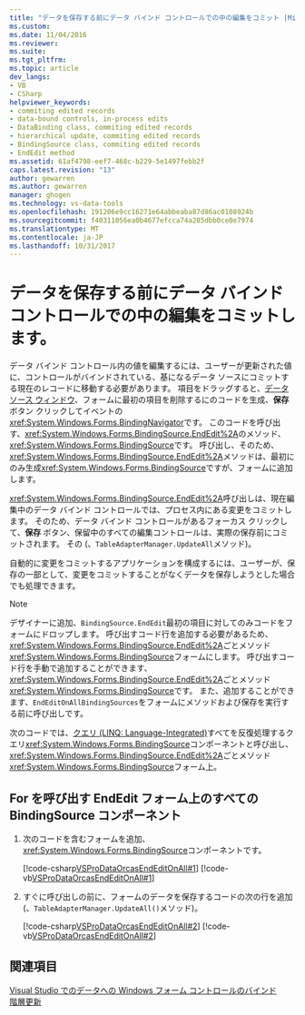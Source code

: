 ```yaml
---
title: "データを保存する前にデータ バインド コントロールでの中の編集をコミット |Microsoft ドキュメント"
ms.custom: 
ms.date: 11/04/2016
ms.reviewer: 
ms.suite: 
ms.tgt_pltfrm: 
ms.topic: article
dev_langs:
- VB
- CSharp
helpviewer_keywords:
- commiting edited records
- data-bound controls, in-process edits
- DataBinding class, commiting edited records
- hierarchical update, commiting edited records
- BindingSource class, commiting edited records
- EndEdit method
ms.assetid: 61af4798-eef7-468c-b229-5e1497febb2f
caps.latest.revision: "13"
author: gewarren
ms.author: gewarren
manager: ghogen
ms.technology: vs-data-tools
ms.openlocfilehash: 191206e9cc16271e64abbeaba87d86ac0108924b
ms.sourcegitcommit: f40311056ea0b4677efcca74a285dbb0ce0e7974
ms.translationtype: MT
ms.contentlocale: ja-JP
ms.lasthandoff: 10/31/2017
---
```

# <a name="commit-in-process-edits-on-data-bound-controls-before-saving-data"></a>データを保存する前にデータ バインド コントロールでの中の編集をコミットします。
データ バインド コントロール内の値を編集するには、ユーザーが更新された値に、コントロールがバインドされている、基になるデータ ソースにコミットする現在のレコードに移動する必要があります。 項目をドラッグすると、[データ ソース ウィンドウ](add-new-data-sources.md)、フォームに最初の項目を削除するにのコードを生成、**保存**ボタン クリックしてイベントの<xref:System.Windows.Forms.BindingNavigator>です。 このコードを呼び出す、<xref:System.Windows.Forms.BindingSource.EndEdit%2A>のメソッド、<xref:System.Windows.Forms.BindingSource>です。 呼び出し、そのため、<xref:System.Windows.Forms.BindingSource.EndEdit%2A>メソッドは、最初にのみ生成<xref:System.Windows.Forms.BindingSource>ですが、フォームに追加します。  
  
 <xref:System.Windows.Forms.BindingSource.EndEdit%2A>呼び出しは、現在編集中のデータ バインド コントロールでは、プロセス内にある変更をコミットします。 そのため、データ バインド コントロールがあるフォーカス クリックして、**保存** ボタン、保留中のすべての編集コントロールは、実際の保存前にコミットされます。 その (、`TableAdapterManager.UpdateAll`メソッド)。  
  
 自動的に変更をコミットするアプリケーションを構成するには、ユーザーが、保存の一部として、変更をコミットすることがなくデータを保存しようとした場合でも処理できます。  
  
> [!NOTE]
>  デザイナーに追加、`BindingSource.EndEdit`最初の項目に対してのみコードをフォームにドロップします。 呼び出すコード行を追加する必要があるため、<xref:System.Windows.Forms.BindingSource.EndEdit%2A>ごとメソッド<xref:System.Windows.Forms.BindingSource>フォームにします。 呼び出すコード行を手動で追加することができます、<xref:System.Windows.Forms.BindingSource.EndEdit%2A>ごとメソッド<xref:System.Windows.Forms.BindingSource>です。 また、追加することができます、`EndEditOnAllBindingSources`をフォームにメソッドおよび保存を実行する前に呼び出しです。  
  
 次のコードでは、[クエリ (LINQ: Language-Integrated)](http://msdn.microsoft.com/Library/a73c4aec-5d15-4e98-b962-1274021ea93d)すべてを反復処理するクエリ<xref:System.Windows.Forms.BindingSource>コンポーネントと呼び出し、<xref:System.Windows.Forms.BindingSource.EndEdit%2A>ごとメソッド<xref:System.Windows.Forms.BindingSource>フォーム上。  
  
## <a name="to-call-endedit-for-all-bindingsource-components-on-a-form"></a>For を呼び出す EndEdit フォーム上のすべての BindingSource コンポーネント  
  
1.  次のコードを含むフォームを追加、<xref:System.Windows.Forms.BindingSource>コンポーネントです。  
  
     [!code-csharp[VSProDataOrcasEndEditOnAll#1](../data-tools/codesnippet/CSharp/commit-in-process-edits-on-data-bound-controls-before-saving-data_1.cs)]
     [!code-vb[VSProDataOrcasEndEditOnAll#1](../data-tools/codesnippet/VisualBasic/commit-in-process-edits-on-data-bound-controls-before-saving-data_1.vb)]  
  
2.  すぐに呼び出しの前に、フォームのデータを保存するコードの次の行を追加 (、`TableAdapterManager.UpdateAll()`メソッド)。  
  
     [!code-csharp[VSProDataOrcasEndEditOnAll#2](../data-tools/codesnippet/CSharp/commit-in-process-edits-on-data-bound-controls-before-saving-data_2.cs)]
     [!code-vb[VSProDataOrcasEndEditOnAll#2](../data-tools/codesnippet/VisualBasic/commit-in-process-edits-on-data-bound-controls-before-saving-data_2.vb)]  
  
## <a name="see-also"></a>関連項目  
 [Visual Studio でのデータへの Windows フォーム コントロールのバインド](../data-tools/bind-windows-forms-controls-to-data-in-visual-studio.md)   
 [階層更新](../data-tools/hierarchical-update.md)